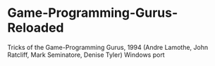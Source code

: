 # Game-Programming-Gurus-Reloaded
Tricks of the Game-Programming Gurus, 1994 (Andre Lamothe, John Ratcliff, Mark Seminatore, Denise Tyler)
Windows port
